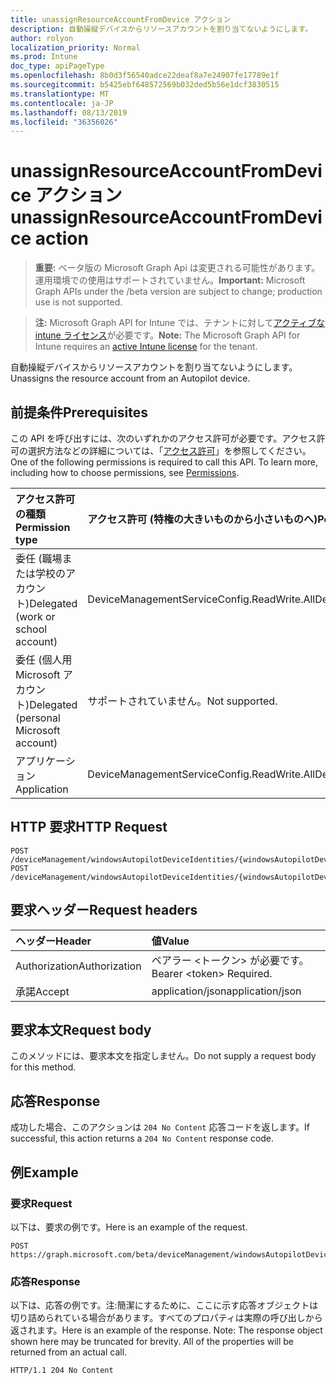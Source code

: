 ```yaml
---
title: unassignResourceAccountFromDevice アクション
description: 自動操縦デバイスからリソースアカウントを割り当てないようにします。
author: rolyon
localization_priority: Normal
ms.prod: Intune
doc_type: apiPageType
ms.openlocfilehash: 8b0d3f56540adce22deaf8a7e24907fe17789e1f
ms.sourcegitcommit: b5425ebf648572569b032ded5b56e1dcf3830515
ms.translationtype: MT
ms.contentlocale: ja-JP
ms.lasthandoff: 08/13/2019
ms.locfileid: "36356026"
---
```

# <a name="unassignresourceaccountfromdevice-action"></a><span data-ttu-id="f0b5c-103">unassignResourceAccountFromDevice アクション</span><span class="sxs-lookup"><span data-stu-id="f0b5c-103">unassignResourceAccountFromDevice action</span></span>

> <span data-ttu-id="f0b5c-104">**重要:** ベータ版の Microsoft Graph Api は変更される可能性があります。運用環境での使用はサポートされていません。</span><span class="sxs-lookup"><span data-stu-id="f0b5c-104">**Important:** Microsoft Graph APIs under the /beta version are subject to change; production use is not supported.</span></span>

> <span data-ttu-id="f0b5c-105">**注:** Microsoft Graph API for Intune では、テナントに対して[アクティブな intune ライセンス](https://go.microsoft.com/fwlink/?linkid=839381)が必要です。</span><span class="sxs-lookup"><span data-stu-id="f0b5c-105">**Note:** The Microsoft Graph API for Intune requires an [active Intune license](https://go.microsoft.com/fwlink/?linkid=839381) for the tenant.</span></span>

<span data-ttu-id="f0b5c-106">自動操縦デバイスからリソースアカウントを割り当てないようにします。</span><span class="sxs-lookup"><span data-stu-id="f0b5c-106">Unassigns the resource account from an Autopilot device.</span></span>

## <a name="prerequisites"></a><span data-ttu-id="f0b5c-107">前提条件</span><span class="sxs-lookup"><span data-stu-id="f0b5c-107">Prerequisites</span></span>
<span data-ttu-id="f0b5c-p101">この API を呼び出すには、次のいずれかのアクセス許可が必要です。アクセス許可の選択方法などの詳細については、「[アクセス許可](/graph/permissions-reference)」を参照してください。</span><span class="sxs-lookup"><span data-stu-id="f0b5c-p101">One of the following permissions is required to call this API. To learn more, including how to choose permissions, see [Permissions](/graph/permissions-reference).</span></span>

|<span data-ttu-id="f0b5c-110">アクセス許可の種類</span><span class="sxs-lookup"><span data-stu-id="f0b5c-110">Permission type</span></span>|<span data-ttu-id="f0b5c-111">アクセス許可 (特権の大きいものから小さいものへ)</span><span class="sxs-lookup"><span data-stu-id="f0b5c-111">Permissions (from most to least privileged)</span></span>|
|:---|:---|
|<span data-ttu-id="f0b5c-112">委任 (職場または学校のアカウント)</span><span class="sxs-lookup"><span data-stu-id="f0b5c-112">Delegated (work or school account)</span></span>|<span data-ttu-id="f0b5c-113">DeviceManagementServiceConfig.ReadWrite.All</span><span class="sxs-lookup"><span data-stu-id="f0b5c-113">DeviceManagementServiceConfig.ReadWrite.All</span></span>|
|<span data-ttu-id="f0b5c-114">委任 (個人用 Microsoft アカウント)</span><span class="sxs-lookup"><span data-stu-id="f0b5c-114">Delegated (personal Microsoft account)</span></span>|<span data-ttu-id="f0b5c-115">サポートされていません。</span><span class="sxs-lookup"><span data-stu-id="f0b5c-115">Not supported.</span></span>|
|<span data-ttu-id="f0b5c-116">アプリケーション</span><span class="sxs-lookup"><span data-stu-id="f0b5c-116">Application</span></span>|<span data-ttu-id="f0b5c-117">DeviceManagementServiceConfig.ReadWrite.All</span><span class="sxs-lookup"><span data-stu-id="f0b5c-117">DeviceManagementServiceConfig.ReadWrite.All</span></span>|

## <a name="http-request"></a><span data-ttu-id="f0b5c-118">HTTP 要求</span><span class="sxs-lookup"><span data-stu-id="f0b5c-118">HTTP Request</span></span>
<!-- {
  "blockType": "ignored"
}
-->
``` http
POST /deviceManagement/windowsAutopilotDeviceIdentities/{windowsAutopilotDeviceIdentityId}/unassignResourceAccountFromDevice
POST /deviceManagement/windowsAutopilotDeviceIdentities/{windowsAutopilotDeviceIdentityId}/deploymentProfile/assignedDevices/{windowsAutopilotDeviceIdentityId}/unassignResourceAccountFromDevice
```

## <a name="request-headers"></a><span data-ttu-id="f0b5c-119">要求ヘッダー</span><span class="sxs-lookup"><span data-stu-id="f0b5c-119">Request headers</span></span>
|<span data-ttu-id="f0b5c-120">ヘッダー</span><span class="sxs-lookup"><span data-stu-id="f0b5c-120">Header</span></span>|<span data-ttu-id="f0b5c-121">値</span><span class="sxs-lookup"><span data-stu-id="f0b5c-121">Value</span></span>|
|:---|:---|
|<span data-ttu-id="f0b5c-122">Authorization</span><span class="sxs-lookup"><span data-stu-id="f0b5c-122">Authorization</span></span>|<span data-ttu-id="f0b5c-123">ベアラー &lt;トークン&gt; が必要です。</span><span class="sxs-lookup"><span data-stu-id="f0b5c-123">Bearer &lt;token&gt; Required.</span></span>|
|<span data-ttu-id="f0b5c-124">承諾</span><span class="sxs-lookup"><span data-stu-id="f0b5c-124">Accept</span></span>|<span data-ttu-id="f0b5c-125">application/json</span><span class="sxs-lookup"><span data-stu-id="f0b5c-125">application/json</span></span>|

## <a name="request-body"></a><span data-ttu-id="f0b5c-126">要求本文</span><span class="sxs-lookup"><span data-stu-id="f0b5c-126">Request body</span></span>
<span data-ttu-id="f0b5c-127">このメソッドには、要求本文を指定しません。</span><span class="sxs-lookup"><span data-stu-id="f0b5c-127">Do not supply a request body for this method.</span></span>

## <a name="response"></a><span data-ttu-id="f0b5c-128">応答</span><span class="sxs-lookup"><span data-stu-id="f0b5c-128">Response</span></span>
<span data-ttu-id="f0b5c-129">成功した場合、このアクションは `204 No Content` 応答コードを返します。</span><span class="sxs-lookup"><span data-stu-id="f0b5c-129">If successful, this action returns a `204 No Content` response code.</span></span>

## <a name="example"></a><span data-ttu-id="f0b5c-130">例</span><span class="sxs-lookup"><span data-stu-id="f0b5c-130">Example</span></span>

### <a name="request"></a><span data-ttu-id="f0b5c-131">要求</span><span class="sxs-lookup"><span data-stu-id="f0b5c-131">Request</span></span>
<span data-ttu-id="f0b5c-132">以下は、要求の例です。</span><span class="sxs-lookup"><span data-stu-id="f0b5c-132">Here is an example of the request.</span></span>
``` http
POST https://graph.microsoft.com/beta/deviceManagement/windowsAutopilotDeviceIdentities/{windowsAutopilotDeviceIdentityId}/unassignResourceAccountFromDevice
```

### <a name="response"></a><span data-ttu-id="f0b5c-133">応答</span><span class="sxs-lookup"><span data-stu-id="f0b5c-133">Response</span></span>
<span data-ttu-id="f0b5c-p102">以下は、応答の例です。注:簡潔にするために、ここに示す応答オブジェクトは切り詰められている場合があります。すべてのプロパティは実際の呼び出しから返されます。</span><span class="sxs-lookup"><span data-stu-id="f0b5c-p102">Here is an example of the response. Note: The response object shown here may be truncated for brevity. All of the properties will be returned from an actual call.</span></span>
``` http
HTTP/1.1 204 No Content
```






